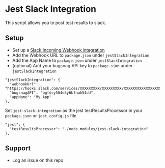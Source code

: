 # Jest Slack Integration

This script allows you to post test results to slack.

## Setup
  - Set up a [Slack Incoming Webhook integration](https://my.slack.com/services/new/incoming-hebhook/)
  - Add the Webhook URL to `package.json` under `jestSlackIntegration`
  - Add the App Name to `package.json` under `jestSlackIntegration`
  - (optional) Add your bugsnag API key to `package.sjon` under `jestSlackIntegration`
```  
"jestSlackIntegration": {
  "webhookUrl": "https://hooks.slack.com/services/XXXXXXXXX/XXXXXXXXX/XXXXXXXXXXXXXXXXXX",
  "bugsnagAPI": "bgfdsy564e3y6b7nuh54dd",
  "appName": "My App"
},
```
Set `jest-slack-integration` as the jest testResultsProcessor in your `package.json` or `jest.config.js` file
```
"jest": {
  "testResultsProcessor": "./node_modules/jest-slack-integration"
},
```


## Support

  - Log an issue on this repo
